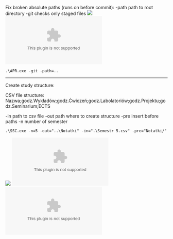 Fix broken absolute paths (runs on before commit):
-path
	path to root directory
-git
	checks only staged files
	![](bin/APR)
![](bin/APR.exe)
```shell
.\APR.exe -git -path=..
```



---
Create study structure:

CSV file structure:
Nazwa;godz.Wykładów;godz.Ćwiczeń;godz.Labolatoriów;godz.Projektu;godz.Seminarium;ECTS

-in
	path to csv file
-out
	path where to create structure
-pre
	insert before paths
-n
	number of semester
```shell
.\SSC.exe -n=5 -out="..\Notatki" -in=".\Semestr 5.csv" -pre="Notatki/"
```

![](bin/SSC)
![](bin/SSC.exe)
![](bin/Semestr%205.csv)
